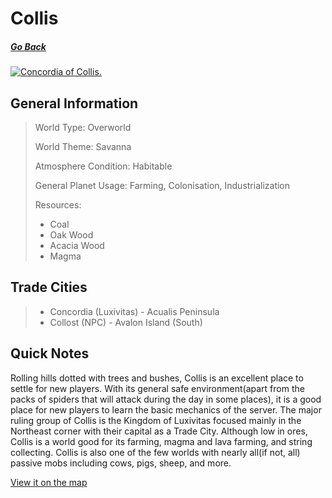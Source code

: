 # Collis

##### [Go Back](/wiki/space#planets)

<a href="https://imgur.com/MAllm95"><img src="https://i.imgur.com/MAllm95.jpg" title="Concordia of Collis." /></a>

## General Information

> World Type: Overworld
>
> World Theme: Savanna
>
> Atmosphere Condition: Habitable
>
> General Planet Usage: Farming, Colonisation, Industrialization
>
> Resources:
> - Coal
> - Oak Wood
> - Acacia Wood
> - Magma

## Trade Cities
> - Concordia (Luxivitas) - Acualis Peninsula
> - Collost (NPC) - Avalon Island (South)

## Quick Notes

Rolling hills dotted with trees and bushes, Collis is an excellent place to settle for new players. With its general safe environment(apart from the packs of spiders that will attack during the day in some places), it is a good place for new players to learn the basic mechanics of the server. The major ruling group of Collis is the Kingdom of Luxivitas focused mainly in the Northeast corner with their capital as a Trade City. Although low in ores, Collis is a world good for its farming, magma and lava farming, and string collecting. Collis is also one of the few worlds with nearly all(if not, all) passive mobs including cows, pigs, sheep, and more.

[View it on the map](https://dynmap.starlegacy.net/?worldname=Collis)
